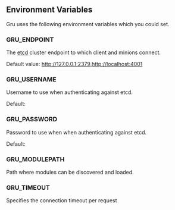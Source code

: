 ## Environment Variables

Gru uses the following environment variables which you could set.

### GRU_ENDPOINT

The [etcd](https://github.com/coreos/etcd) cluster endpoint to which
client and minions connect.

Default value: http://127.0.0.1:2379,http://localhost:4001

### GRU_USERNAME

Username to use when authenticating against etcd.

Default: <none>

### GRU_PASSWORD

Password to use when when authenticating against etcd.

Default: <none>

### GRU_MODULEPATH

Path where modules can be discovered and loaded.

### GRU_TIMEOUT

Specifies the connection timeout per request
